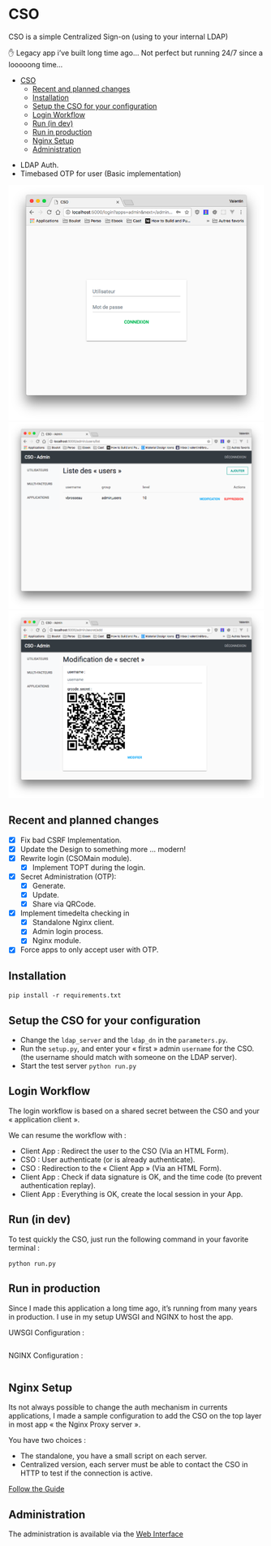 # CSO

CSO is a simple Centralized Sign-on (using to your internal LDAP)

✋ Legacy app i’ve built long time ago… Not perfect but running 24/7 since a looooong time…

<!-- TOC -->

- [CSO](#cso)
    - [Recent and planned changes](#recent-and-planned-changes)
    - [Installation](#installation)
    - [Setup the CSO for your configuration](#setup-the-cso-for-your-configuration)
    - [Login Workflow](#login-workflow)
    - [Run (in dev)](#run-in-dev)
    - [Run in production](#run-in-production)
    - [Nginx Setup](#nginx-setup)
    - [Administration](#administration)

<!-- /TOC -->

- LDAP Auth.
- Timebased OTP for user (Basic implementation)

![Login example](./static/images/home.png)
![User example](./static/images/users.png)
![Secret example](./static/images/secret.png)

## Recent and planned changes

- [X] Fix bad CSRF Implementation.
- [X] Update the Design to something more … modern!
- [X] Rewrite login (CSOMain module).
  - [X] Implement TOPT during the login.
- [X] Secret Administration (OTP):
  - [X] Generate.
  - [X] Update.
  - [X] Share via QRCode.
- [X] Implement timedelta checking in
  - [X] Standalone Nginx client.
  - [X] Admin login process.
  - [X] Nginx module.
- [X] Force apps to only accept user with OTP.

## Installation

```shell
pip install -r requirements.txt
```

## Setup the CSO for your configuration

- Change the ```ldap_server``` and the ```ldap_dn``` in the ```parameters.py```.
- Run the ```setup.py```, and enter your « first » admin ```username``` for the CSO. (the username should match with someone on the LDAP server).
- Start the test server ```python run.py```

## Login Workflow

The login workflow is based on a shared secret between the CSO and your « application client ».

We can resume the workflow with :

- Client App : Redirect the user to the CSO (Via an HTML Form).
- CSO : User authenticate (or is already authenticate).
- CSO : Redirection to the « Client App » (Via an HTML Form).
- Client App : Check if data signature is OK, and the time code (to prevent authentication replay).
- Client App : Everything is OK, create the local session in your App.

## Run (in dev)

To test quickly the CSO, just run the following command in your favorite terminal :

```shell
python run.py
```

## Run in production

Since I made this application a long time ago, it’s running from many years in production. I use in my setup UWSGI and NGINX to host the app.

UWSGI Configuration :

```
```

NGINX Configuration :

```
```

## Nginx Setup

Its not always possible to change the auth mechanism in currents applications, I made a sample configuration to add the CSO on the top layer in most app « the Nginx Proxy server ».

You have two choices :

- The standalone, you have a small script on each server.
- Centralized version, each server must be able to contact the CSO in HTTP to test if the connection is active.

[Follow the Guide](./nginx_auth_request/)

## Administration

The administration is available via the [Web Interface](http://localhost:5000/admin)
